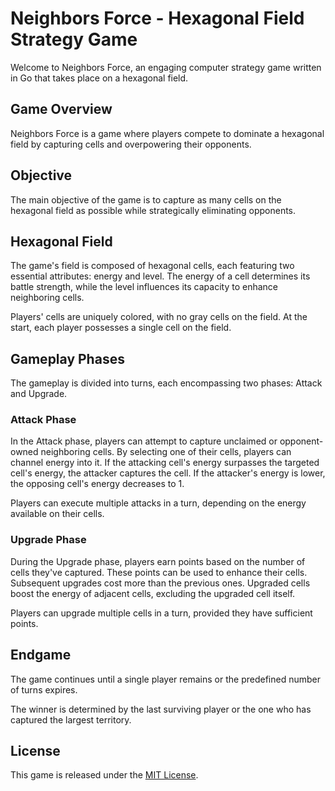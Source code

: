 # Neighbors Force - Hexagonal Field Strategy Game

Welcome to Neighbors Force, an engaging computer strategy game written in Go that takes place on a hexagonal field.

## Game Overview

Neighbors Force is a game where players compete to dominate a hexagonal field by capturing cells and overpowering their opponents.

## Objective

The main objective of the game is to capture as many cells on the hexagonal field as possible while strategically eliminating opponents.

## Hexagonal Field

The game's field is composed of hexagonal cells, each featuring two essential attributes: energy and level. The energy of a cell determines its battle strength, while the level influences its capacity to enhance neighboring cells.

Players' cells are uniquely colored, with no gray cells on the field. At the start, each player possesses a single cell on the field.

## Gameplay Phases

The gameplay is divided into turns, each encompassing two phases: Attack and Upgrade.

### Attack Phase

In the Attack phase, players can attempt to capture unclaimed or opponent-owned neighboring cells. By selecting one of their cells, players can channel energy into it. If the attacking cell's energy surpasses the targeted cell's energy, the attacker captures the cell. If the attacker's energy is lower, the opposing cell's energy decreases to 1.

Players can execute multiple attacks in a turn, depending on the energy available on their cells.

### Upgrade Phase

During the Upgrade phase, players earn points based on the number of cells they've captured. These points can be used to enhance their cells. Subsequent upgrades cost more than the previous ones. Upgraded cells boost the energy of adjacent cells, excluding the upgraded cell itself.

Players can upgrade multiple cells in a turn, provided they have sufficient points.

## Endgame

The game continues until a single player remains or the predefined number of turns expires.

The winner is determined by the last surviving player or the one who has captured the largest territory.


## License

This game is released under the [MIT License](LICENSE).